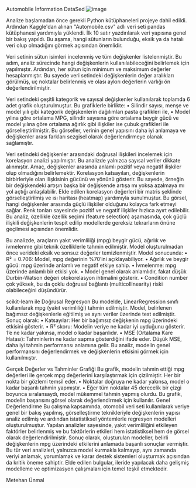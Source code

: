 Automobile İnformation DataSed
![image](https://github.com/user-attachments/assets/399621ea-a3dd-4e2a-83d2-9d5a926ef4b7)

 
Analize başlamadan önce gerekli Python kütüphaneleri projeye dahil edildi. Ardından Kaggle'dan alınan "Automobile.csv" adlı veri seti pandas kütüphanesi yardımıyla yüklendi. İlk 10 satır yazdırılarak veri yapısına genel bir bakış yapıldı. Bu aşama, hangi sütunların bulunduğu, eksik ya da hatalı veri olup olmadığını görmek açısından önemlidir.


Veri setinin sütun isimleri incelenmiş ve tüm değişkenler listelenmiştir. Bu adım, analiz sürecinde hangi değişkenlerin kullanılabileceğini belirlemek için yapılmıştır. Ardından, her sütun için minimum ve maksimum değerler hesaplanmıştır. Bu sayede veri setindeki değişkenlerin değer aralıkları görülmüş, uç noktalar belirlenmiş ve olası aykırı değerlerin varlığı ön değerlendirilmiştir.
 
  

    
Veri setindeki çeşitli kategorik ve sayısal değişkenler kullanılarak toplamda 6 adet grafik oluşturulmuştur.
Bu grafiklerle birlikte:
•	Silindir sayısı, menşe ve model yılı gibi kategorik değişkenlerin dağılımları pasta grafikleri ile,
•	Model yılına göre ortalama MPG, silindir sayısına göre ortalama beygir gücü ve model yılına göre ortalama ağırlık gibi ilişkiler ise çubuk grafikleri ile görselleştirilmiştir.
Bu görseller, verinin genel yapısını daha iyi anlamaya ve değişkenler arası farkları sezgisel olarak değerlendirmeye olanak sağlamıştır.
 
Veri setindeki değişkenler arasındaki doğrusal ilişkileri incelemek için korelasyon analizi yapılmıştır. Bu analizde yalnızca sayısal veriler dikkate alınmıştır. Amaç, değişkenler arasında anlamlı pozitif veya negatif ilişkiler olup olmadığını belirlemektir. Korelasyon katsayıları, değişkenlerin birbirleriyle olan ilişkisinin gücünü ve yönünü gösterir. Bu sayede, örneğin bir değişkendeki artışın başka bir değişkende artışa mı yoksa azalmaya mı yol açtığı anlaşılabilir.
Elde edilen korelasyon değerleri bir matris şeklinde görselleştirilmiş ve ısı haritası (heatmap) yardımıyla sunulmuştur. Bu görsel, hangi değişkenler arasında güçlü ilişkiler olduğunu kolayca fark etmeyi sağlar. Renk tonları sayesinde pozitif ve negatif ilişkiler hızlıca ayırt edilebilir. Bu analiz, özellikle özellik seçimi (feature selection) aşamasında, çok güçlü ilişkili değişkenlerin tespit edilip modellerde gereksiz tekrarların önüne geçilmesi açısından önemlidir.

 
Bu analizde, araçların yakıt verimliliği (mpg) beygir gücü, ağırlık ve ivmelenme gibi teknik özelliklerle tahmin edilmiştir. Model oluşturulmadan önce verideki eksik ve sonsuz değerler temizlenmiştir.
Model sonucunda:
•	R² = 0.706: Model, mpg değerinin %70’ini açıklayabiliyor.
•	Ağırlık ve beygir gücü: mpg üzerinde anlamlı ve negatif etkiye sahip.
•	İvmelenme: mpg üzerinde anlamlı bir etkisi yok.
•	Model genel olarak anlamlıdır, fakat düşük Durbin-Watson değeri otokorelasyon ihtimalini gösterir.
•	Condition number çok yüksek, bu da çoklu doğrusal bağlantı (multicollinearity) riski olabileceğini düşündürür.
 
scikit-learn ile Doğrusal Regresyon
Bu modelde, LinearRegression sınıfı kullanılarak mpg (yakıt verimliliği) tahmin edilmiştir. Model, belirlenen bağımsız değişkenlerle eğitilmiş ve aynı veriler üzerinde test edilmiştir.
Sonuç olarak:
•	Katsayılar: Her bir bağımsız değişkenin mpg üzerindeki etkisini gösterir.
•	R² skoru: Modelin veriye ne kadar iyi uyduğunu gösterir. 1’e ne kadar yakınsa, model o kadar başarılıdır.
•	MSE (Ortalama Kare Hatası): Tahminlerin ne kadar sapma gösterdiğini ifade eder. Düşük MSE, daha iyi tahmin performansı anlamına gelir.
Bu analiz, modelin genel performansını değerlendirmek ve değişkenlerin etkisini görmek için kullanılmıştır.
 
Gerçek Değerler vs Tahminler Grafiği
Bu grafik, modelin tahmin ettiği mpg değerleri ile gerçek mpg değerlerini karşılaştırmak için çizilmiştir. Her bir nokta bir gözlemi temsil eder.
•	Noktalar doğruya ne kadar yakınsa, model o kadar başarılı tahmin yapmıştır.
•	Eğer tüm noktalar 45 derecelik bir çizgi boyunca sıralansaydı, model mükemmel tahmin yapmış olurdu.
Bu grafik, modelin başarısını görsel olarak değerlendirmek için kullanılır.
Genel Değerlendirme
Bu çalışma kapsamında, otomobil veri seti kullanılarak veriye genel bir bakış yapılmış, görselleştirme teknikleriyle değişkenlerin yapısı analiz edilmiş ve ardından istatistiksel yöntemlerle regresyon modelleri oluşturulmuştur. Yapılan analizler sayesinde, yakıt verimliliğini etkileyen faktörler belirlenmiş ve bu faktörlerin etkileri hem istatistiksel hem de görsel olarak değerlendirilmiştir.
Sonuç olarak, oluşturulan modeller, belirli değişkenlerin mpg üzerindeki etkilerini anlamada başarılı sonuçlar vermiştir. Bu tür veri analizleri, yalnızca model kurmakla kalmayıp, aynı zamanda veriyi anlamak, yorumlamak ve karar destek sistemleri oluşturmak açısından da kritik öneme sahiptir. Elde edilen bulgular, ileride yapılacak daha gelişmiş modelleme ve optimizasyon çalışmaları için temel teşkil etmektedir.

Metehan Ünmal

